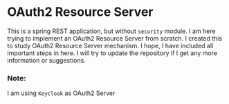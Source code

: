 # OAuth2 Resource Server

This is a spring REST application, but without `security` module. I am here trying to implement an OAuth2 Resource Server from scratch. I created this to study OAuth2 Resource Server mechanism. I hope, I have included all important steps in here. I will try to update the repository if I get any more information or suggestions.

### Note:
I am using `Keycloak` as OAuth2 Server